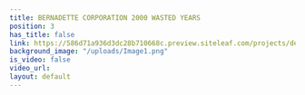 ```yaml
---
title: BERNADETTE CORPORATION 2000 WASTED YEARS
position: 3
has_title: false
link: https://586d71a936d3dc28b710668c.preview.siteleaf.com/projects/demo5/
background_image: "/uploads/Image1.png"
is_video: false
video_url: 
layout: default
---
```


